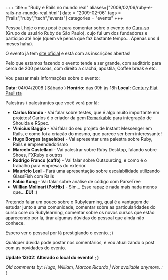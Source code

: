 +++
title = "Ruby e Rails no mundo real"
aliases=["2009/02/06/ruby-e-rails-no-mundo-real.html"]
date = "2009-02-06"
tags = ["rails","ruby","tech","events"]
categories = "events"
+++

Pessoal, hoje o meu post é para comentar sobre o evento do
[Guru-sp](http://www.guru-sp.org/ "Site do Guru-sp") (Grupo de
usuário Ruby de São Paulo), cujo fui um dos fundadores e participo
até hoje (quem vê pensa que faz bastante tempo... Apenas uns 4 meses
haha).

O evento já tem [site oficial](http://www.temporealeventos.com.br/?area=130 "Site oficial do &quot;Ruby e Rails no mundo Real&quot;")
e está com as inscrições abertas!

Pelo que estamos fazendo o evento tende a ser grande, com auditório
para cerca de 200 pessoas, com direito a crachá, apostila, Coffee
break e etc.

Vou passar mais informações sobre o evento:

**Data:** 04/04/2008 ( Sábado )
**Horário:** das 09h às 18h
**Local:** [Century Flat Paulista](http://maps.google.com/maps?f=q&amp;source=s_q&amp;hl=en&amp;q=R.+Teixeira+da+Silva,+647+-+Vila+Mariana,+S%C3%A3o+Paulo+-+SP,+04002-033,+Brazil&amp;sll=-23.59426,-46.689743&amp;sspn=0.008003,0.019312&amp;g=R.+Funchal+411,+Itaim+Bibi,+S%C3%A3o+Paulo,+04551-060&amp;ie=UTF8&amp;cd=1&amp;geocode=FUdNmP4dyC44_Q&amp;split=0&amp;ll=-23.57211,-46.647284&amp;spn=0.008005,0.019312&amp;z=16 "Link para o local")

Palestras / palestrantes que você verá por lá:

* **Carlos Brando** - Vai falar sobre testes, que é algo muito importante em projetos! Carlos é o criador da gem [Remarkable](http://wiki.github.com/carlosbrando/remarkable "Remarkable") para integração de Shoulda e RSpec.
* **Vinicius Baggio** - Vai falar do seu projeto de Instant Messenger em Rails, e como foi a criação do mesmo, que parece ser bem interessante!
* **Hugo Borges (agaelebe)** - Vai apresentar uma palestra sobre Ruby, Rails e empreendedorismo
* **Marcelo Castellani** - Vai palestrar sobre Ruby Desktop, falando sobre Shoes, FXRuby e outros
* **Rodrigo Franco (caffo)** - Vai falar sobre Outsourcing, e como é o trabalho para empresas do exterior.
* **Maurício Leal** - Fará uma apresentação sobre escalabilidade utilizando GlassFish com Rails
* **Fabio Kung** - Vai falar sobre análise de código com ParseTree
* **Willian Molinari (PotHix)** - Sim... Esse rapaz é nada mais nada menos que....**EU!** :)

Pretendo falar um pouco sobre o Rubylearning, qual é a vantagem de
estudar junto a uma comunidade, comentar sobre as particularidades do
curso core do Rubylearning, comentar sobre os novos cursos que estão
aparecendo por lá, tirar algumas dúvidas do pessoal que ainda não
conhece.

Espero ver o pessoal por lá prestigiando o evento. ;)

Qualquer dúvida pode postar nos comentários, e vou atualizando o post
com as novidades do evento.

**Update 13/02: Alterado o local do evento! ; )**



_Old comments by: Hugo, William, Marcos Ricardo | Not available anymore. :(_
